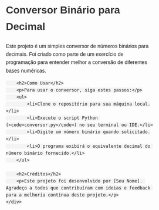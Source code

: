 <!DOCTYPE html>
<html lang="en">
<head>
    <meta charset="UTF-8">
    <meta http-equiv="X-UA-Compatible" content="IE=edge">
    <meta name="viewport" content="width=device-width, initial-scale=1.0">
    <title>Projeto: Conversor Binário para Decimal</title>
    <style>
        body {
            font-family: Arial, sans-serif;
            line-height: 1.6;
        }
        .container {
            width: 80%;
            margin: 0 auto;
        }
        h1, h2 {
            color: #333;
        }
        code {
            background-color: #f4f4f4;
            padding: 2px 4px;
            border-radius: 3px;
        }
    </style>
</head>
<body>
    <div class="container">
        <h1>Conversor Binário para Decimal</h1>
        <p>Este projeto é um simples conversor de números binários para decimais. Foi criado como parte de um exercício de programação para entender melhor a conversão de diferentes bases numéricas.</p>

        <h2>Como Usar</h2>
        <p>Para usar o conversor, siga estes passos:</p>
        <ul>
            <li>Clone o repositório para sua máquina local.</li>
            <li>Execute o script Python (<code>conversor.py</code>) no seu terminal ou IDE.</li>
            <li>Digite um número binário quando solicitado.</li>
            <li>O programa exibirá o equivalente decimal do número binário fornecido.</li>
        </ul>

        <h2>Créditos</h2>
        <p>Este projeto foi desenvolvido por [Seu Nome]. Agradeço a todos que contribuíram com ideias e feedback para a melhoria contínua deste projeto.</p>
    </div>
</body>
</html>
